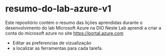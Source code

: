 # resumo-do-lab-azure-v1
Este repositório contém o resumo das lições aprendidas durante o desenvolvimento do lab Microsoft Azure na DIO
Neste Lab aprendi a criar a conta do microsoft azure no site https://portal.azure.com
* Editar as preferencias de vizualização
* a localizar as ferramentas para cada tarefa.
